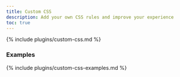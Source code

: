 ```yaml
---
title: Custom CSS
description: Add your own CSS rules and improve your experience
toc: true
---
```


{% include plugins/custom-css.md %}  

### Examples

{% include plugins/custom-css-examples.md %}  
